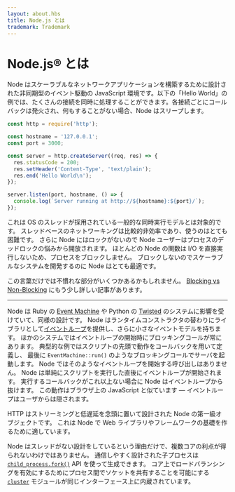 ```yaml
---
layout: about.hbs
title: Node.js とは
trademark: Trademark
---
```


# <comment>Node.js® とは</comment>

Node はスケーラブルなネットワークアプリケーションを構築するために設計された非同期型のイベント駆動の JavaScript 環境です。以下の「Hello
World」の例では、たくさんの接続を同時に処理することができます。各接続ごとにコールバックは発火され、何もすることがない場合、Node はスリープします。

```javascript
const http = require('http');

const hostname = '127.0.0.1';
const port = 3000;

const server = http.createServer((req, res) => {
  res.statusCode = 200;
  res.setHeader('Content-Type', 'text/plain');
  res.end('Hello World\n');
});

server.listen(port, hostname, () => {
  console.log(`Server running at http://${hostname}:${port}/`);
});
```

これは OS のスレッドが採用されている一般的な同時実行モデルとは対象的です。
スレッドベースのネットワーキングは比較的非効率であり、使うのはとても困難です。
さらに Node にはロックがないので Node ユーザーはプロセスのデッドロックの悩みから開放されます。
ほとんどの Node の関数は I/O を直接実行しないため、プロセスをブロックしません。
ブロックしないのでスケーラブルなシステムを開発するのに Node はとても最適です。

この言葉だけでは不慣れな部分がいくつかあるかもしれません。
[Blocking vs
Non-Blocking](https://nodejs.org/en/docs/guides/blocking-vs-non-blocking/)
にもう少し詳しい記事があります。

---

Node は Ruby の [Event Machine](http://rubyeventmachine.com/) や Python の
[Twisted](http://twistedmatrix.com/) のシステムに影響を受けていて、同様の設計です。
Node
はランタイムコンストラクタの替わりにライブラリとして[イベントループ](https://nodejs.org/en/docs/guides/event-loop-timers-and-nexttick/)を提供し、さらに小さなイベントモデルを持ちます。
ほかのシステムではイベントループの開始時にブロッキングコールが常にあります。
典型的な例ではスクリプトの先頭で動作をコールバックを用いて定義し、
最後に `EventMachine::run()` のようなブロッキングコールでサーバを起動します。
Node ではそのようなイベントループを開始する呼び出しはありません。
Node は単純にスクリプトを実行した直後にイベントループが開始されます。
実行するコールバックがこれ以上ない場合に Node はイベントループから抜けます。
この動作はブラウザ上の JavaScript と似ています — イベントループはユーザからは隠されます。

HTTP はストリーミングと低遅延を念頭に置いて設計された Node の第一級オブジェクトです。
これは Node で Web ライブラリやフレームワークの基礎を作るために適しています。

Node はスレッドがない設計をしているという理由だけで、複数コアの利点が得られないわけではありません。
通信しやすく設計された子プロセスは
[`child_process.fork()`](https://nodejs.org/api/child_process.html#child_process_child_process_fork_modulepath_args_options)
API を使って生成できます。
コア上でロードバランシングを有効にするためにプロセス間でソケットを共有することを可能にする
[`cluster`](https://nodejs.org/api/cluster.html) モジュールが同じインターフェース上に内蔵されています。
